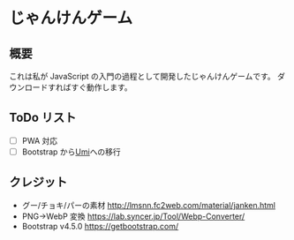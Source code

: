 # じゃんけんゲーム

## 概要

これは私が JavaScript の入門の過程として開発したじゃんけんゲームです。
ダウンロードすればすぐ動作します。

## ToDo リスト

- [ ] PWA 対応
- [ ] Bootstrap から[Umi](https://ysakasin.github.io/Umi/)への移行

## クレジット

- グー/チョキ/パーの素材 <http://lmsnn.fc2web.com/material/janken.html>
- PNG->WebP 変換 <https://lab.syncer.jp/Tool/Webp-Converter/>
- Bootstrap v4.5.0 <https://getbootstrap.com/>
